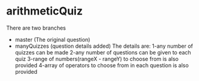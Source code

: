 # arithmeticQuiz
There are two branches
  - master (The original question)
  - manyQuizzes (question details added)
  The details are:
    1-any number of quizzes can be made
    2-any number of questions can be given to each quiz
    3-range of numbers(rangeX - rangeY) to choose from is also provided
    4-array of operators to choose from in each question is also provided 
